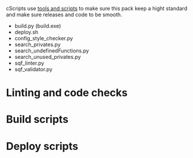 cScripts use [tools and scripts](https://github.com/7Cav/cScripts/tree/master/tools) to make sure this pack keep a hight standard and make sure releases and code to be smooth. 

* build.py (build.exe)
* deploy.sh
* config_style_checker.py
* search_privates.py
* search_undefinedFunctions.py
* search_unused_privates.py
* sqf_linter.py
* sqf_validator.py

# Linting and code checks

# Build scripts

# Deploy scripts
